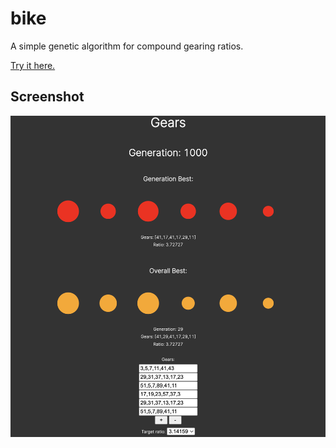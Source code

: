 # bike

A simple genetic algorithm for compound gearing ratios.

[Try it here.](https://cubified.github.io/bike)

## Screenshot

![demo.png](https://github.com/Cubified/bike/blob/main/demo.png)
